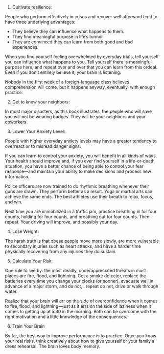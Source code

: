 1. Cultivate resilience:

People who perform effectively in crises and recover well afterward tend to have three underlying advantages:

- They believe they can influence what happens to them.
- They find meaningful purpose in life’s turmoil.
- They are convinced they can learn from both good and bad experiences.

When you find yourself feeling overwhelmed by everyday trials, tell yourself you can influence what happens to you. Tell yourself there is meaningful purpose here, and repeat over and over that you can learn from this ordeal. Even if you don’t entirely believe it, your brain is listening.

Nobody in the first week of a foreign-language class believes comprehension will come, but it happens anyway, eventually, with enough practice.

2. Get to know your neighbors:

In most major disasters, as this book illustrates, the people who will save you will not be wearing badges. They will be your neighbors and your coworkers.

3. Lower Your Anxiety Level:

People with higher everyday anxiety levels may have a greater tendency to overreact or to misread danger signs.

If you can learn to control your anxiety, you will benefit in all kinds of ways. Your health should improve and, if you ever find yourself in a life-or-death situation, you have a better chance of being able to control your fear response—and maintain your ability to make decisions and process new information.

Police officers are now trained to do rhythmic breathing whenever their guns are drawn. They perform better as a result. Yoga or martial arts can achieve the same ends. The best athletes use their breath to relax, focus, and win.

Next time you are immobilized in a traffic jam, practice breathing in for four counts, holding for four counts, and breathing out for four counts. Then repeat. Your driving will improve, and possibly your day.

4. Lose Weight:

The harsh truth is that obese people move more slowly, are more vulnerable to secondary injuries such as heart attacks, and have a harder time physically recovering from any injuries they do sustain.

5. Calculate Your Risk:

One rule to live by: the most deadly, underappreciated threats in most places are fire, flood, and lightning. Get a smoke detector, replace the batteries every time you change your clocks (or sooner), evacuate well in advance of a major storm, and do not, I repeat do not, drive or walk through water.

Realize that your brain will err on the side of overconfidence when it comes to fire, flood, and lightning—just as it errs on the side of laziness when it comes to getting up at 5:30 in the morning. Both can be overcome with the right motivation and a little knowledge of the consequences.

6.  Train Your Brain

By far, the best way to improve performance is to practice. Once you know your real risks, think creatively about how to give yourself or your family a dress rehearsal. The brain loves body memory.
